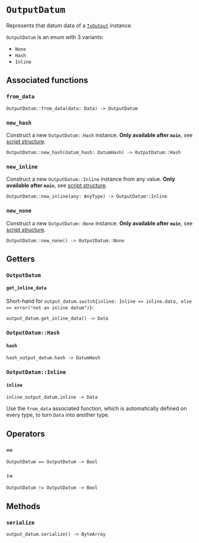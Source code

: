 # `OutputDatum`

Represents that datum data of a [`TxOutput`](./txoutput.md) instance.

`OutputDatum` is an enum with 3 variants:
  * `None`
  * `Hash`
  * `Inline`

## Associated functions

### `from_data`

```helios
OutputDatum::from_data(data: Data) -> OutputDatum
```

### `new_hash`

Construct a new `OutputDatum::Hash` instance. **Only available after `main`**, see [script structure](../script-structure.md#data-generators-and-test-functions-5).

```helios
OutputDatum::new_hash(datum_hash: DatumHash) -> OutputDatum::Hash
```

### `new_inline`

Construct a new `OutputDatum::Inline` instance from any value. **Only available after `main`**, see [script structure](../script-structure.md#data-generators-and-test-functions-5).

```helios
OutputDatum::new_inline(any: AnyType) -> OutputDatum::Inline
```

### `new_none`

Construct a new `OutputDatum::None` instance. **Only available after `main`**, see [script structure](../script-structure.md#data-generators-and-test-functions-5).

```helios
OutputDatum::new_none() -> OutputDatum::None
```

## Getters

### `OutputDatum`

#### `get_inline_data`

Short-hand for `output_datum.switch{inline: Inline => inline.data, else => error("not an inline datum")}`:

```helios
output_datum.get_inline_data() -> Data
```

### `OutputDatum::Hash`

#### `hash`

```helios
hash_output_datum.hash -> DatumHash
```

### `OutputDatum::Inline`

#### `inline`

```helios
inline_output_datum.inline -> Data
```

Use the `from_data` associated function, which is automatically defined on every type, to turn `Data` into another type.

## Operators

### `==`

```helios
OutputDatum == OutputDatum -> Bool
```

### `!=`

```helios
OutputDatum != OutputDatum -> Bool
```

## Methods

### `serialize`

```helios
output_datum.serialize() -> ByteArray
```
